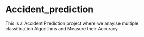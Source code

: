 # Accident_prediction
This is a Accident Prediction project where we anaylse multiple classification Algorithms and Measure their Accuracy
